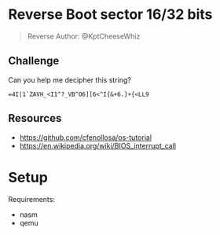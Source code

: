 # Reverse Boot sector 16/32 bits
> Reverse
Author: @KptCheeseWhiz

## Challenge
Can you help me decipher this string?
```
=4I|1`ZAVH_<I1^?_VB^O6][6<^I{&+6.}+{<LL9
```

## Resources
 - https://github.com/cfenollosa/os-tutorial
 - https://en.wikipedia.org/wiki/BIOS_interrupt_call
 
# Setup
Requirements:
 - nasm
 - qemu
